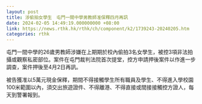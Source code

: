 ```yaml
---
layout: post
title: 涉偷拍女學生　屯門一間中學男教師准保釋四月再訊
date: 2024-02-05 14:49:19.000000000 +08:00
link: https://news.rthk.hk/rthk/ch/component/k2/1739243-20240205.htm
categories: rthk
---
```


屯門一間中學的26歲男教師涉嫌在上期期於校內偷拍3名女學生，被控3項非法拍攝或觀察私密部位。案件在屯門裁判法院首次提堂，控方申請押後案件以作進一步調查，案件押後至4月2日再訊。

被告獲准以5萬元現金保釋，期間不得接觸學生所有職員及學生、不得進入學校園100米範圍以內，須交出旅遊證件、不得離港、不得直接或間接接觸控方證人，每天到警署報到。
